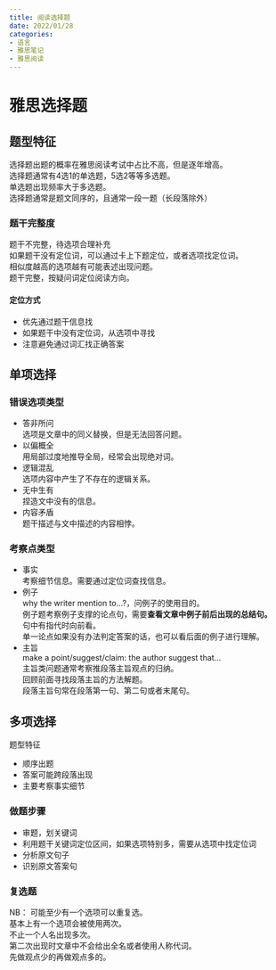 ```yaml
---
title: 阅读选择题
date: 2022/01/28
categories: 
- 语言
- 雅思笔记
- 雅思阅读
---
```

# 雅思选择题
## 题型特征
选择题出题的概率在雅思阅读考试中占比不高，但是逐年增高。  
选择题通常有4选1的单选题，5选2等等多选题。  
单选题出现频率大于多选题。  
选择题通常是题文同序的，且通常一段一题（长段落除外）  

### 题干完整度
题干不完整，待选项合理补充  
如果题干没有定位词，可以通过卡上下题定位，或者选项找定位词。  
相似度越高的选项越有可能表述出现问题。  
题干完整，按疑问词定位阅读方向。  

#### 定位方式  
- 优先通过题干信息找
- 如果题干中没有定位词，从选项中寻找
- 注意避免通过词汇找正确答案

## 单项选择
### 错误选项类型
- 答非所问  
  选项是文章中的同义替换，但是无法回答问题。  
- 以偏概全  
  用局部过度地推导全局，经常会出现绝对词。  
- 逻辑混乱  
  选项内容中产生了不存在的逻辑关系。  
- 无中生有  
  捏造文中没有的信息。  
- 内容矛盾  
  题干描述与文中描述的内容相悖。  

### 考察点类型
- 事实  
考察细节信息。需要通过定位词查找信息。  
- 例子  
why the writer mention to...?，问例子的使用目的。  
例子题考察例子支撑的论点句，需要**查看文章中例子前后出现的总结句。**  
句中有指代时向前看。  
单一论点如果没有办法判定答案的话，也可以看后面的例子进行理解。  
- 主旨  
make a point/suggest/claim: the author suggest that...  
主旨类问题通常考察推段落主旨观点的归纳。  
回顾前面寻找段落主旨的方法解题。  
段落主旨句常在段落第一句、第二句或者末尾句。  

## 多项选择
题型特征  
- 顺序出题  
- 答案可能跨段落出现  
- 主要考察事实细节  

### 做题步骤
- 审题，划关键词  
- 利用题干关键词定位区间，如果选项特别多，需要从选项中找定位词
- 分析原文句子
- 识别原文答案句

### 复选题
NB： 可能至少有一个选项可以重复选。  
基本上有一个选项会被使用两次。  
不止一个人名出现多次。  
第二次出现时文章中不会给出全名或者使用人称代词。  
先做观点少的再做观点多的。  